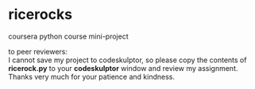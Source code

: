 ricerocks
=========

coursera python course mini-project

to peer reviewers:  
I cannot save my project to codeskulptor, so please copy the contents of **ricerock.py** to your **codeskulptor** window and review my assignment. Thanks very much for your patience and kindness.

